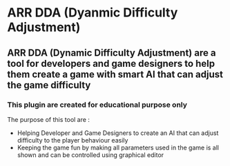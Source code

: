# ARR DDA (Dyanmic Difficulty Adjustment)

## ARR DDA (Dynamic Difficulty Adjustment) are a tool for developers and game designers to help them create a game with smart AI that can adjust the game difficulty

### **This plugin are created for educational purpose only**

The purpose of this tool are :

* Helping Developer and Game Designers to create an AI that can adjust difficulty to the player behaviour easily
* Keeping the game fun by making all parameters used in the game is all shown and can be controlled using graphical editor
